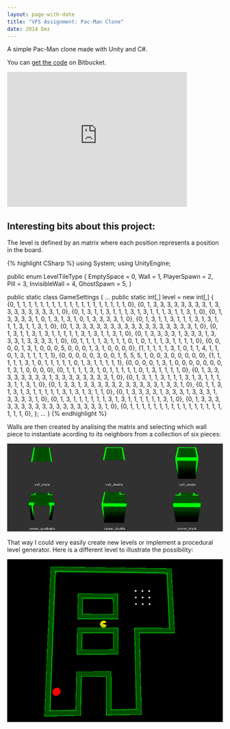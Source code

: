 ```yaml
---
layout: page-with-date
title: "VFS Assignment: Pac-Man Clone"
date: 2014 Dez
---
```


A simple Pac-Man clone made with Unity and C#.

You can <a href="https://bitbucket.org/fredzvt/pacman/src" target="_blank">get the code</a> on Bitbucket.

<iframe width="420" height="315" src="https://www.youtube.com/embed/Y1sQrNFVQRo" frameborder="0" allowfullscreen></iframe>

## Interesting bits about this project:

The level is defined by an matrix where each position represents a position in the board.

{% highlight CSharp %}
using System;
using UnityEngine;

public enum LevelTileType
{
    EmptySpace = 0,
    Wall = 1,
    PlayerSpawn = 2,
    Pill = 3,
    InvisibleWall = 4,
    GhostSpawn = 5,
}

public static class GameSettings
{
	...
    public static int[,] level = 
        new int[,] {
            {0, 1, 1, 1, 1, 1, 1, 1, 1, 1, 1, 1, 1, 1, 1, 1, 1, 1, 1, 1, 0},
            {0, 1, 3, 3, 3, 3, 3, 3, 3, 3, 1, 3, 3, 3, 3, 3, 3, 3, 3, 1, 0},
            {0, 1, 3, 1, 1, 3, 1, 1, 1, 3, 1, 3, 1, 1, 1, 3, 1, 1, 3, 1, 0},
            {0, 1, 3, 3, 3, 3, 1, 0, 1, 3, 1, 3, 1, 0, 1, 3, 3, 3, 3, 1, 0},
            {0, 1, 3, 1, 1, 3, 1, 1, 1, 3, 1, 3, 1, 1, 1, 3, 1, 1, 3, 1, 0},
            {0, 1, 3, 3, 3, 3, 3, 3, 3, 3, 3, 3, 3, 3, 3, 3, 3, 3, 3, 1, 0},
            {0, 1, 3, 1, 1, 3, 1, 3, 1, 1, 1, 1, 1, 3, 1, 3, 1, 1, 3, 1, 0},
            {0, 1, 3, 3, 3, 3, 1, 3, 3, 3, 1, 3, 3, 3, 1, 3, 3, 3, 3, 1, 0},
            {0, 1, 1, 1, 1, 3, 1, 1, 1, 0, 1, 0, 1, 1, 1, 3, 1, 1, 1, 1, 0},
            {0, 0, 0, 0, 1, 3, 1, 0, 0, 0, 5, 0, 0, 0, 1, 3, 1, 0, 0, 0, 0},
            {1, 1, 1, 1, 1, 3, 1, 0, 1, 1, 4, 1, 1, 0, 1, 3, 1, 1, 1, 1, 1},
            {0, 0, 0, 0, 0, 3, 0, 0, 1, 5, 5, 5, 1, 0, 0, 3, 0, 0, 0, 0, 0},
            {1, 1, 1, 1, 1, 3, 1, 0, 1, 1, 1, 1, 1, 0, 1, 3, 1, 1, 1, 1, 1},
            {0, 0, 0, 0, 1, 3, 1, 0, 0, 0, 0, 0, 0, 0, 1, 3, 1, 0, 0, 0, 0},
            {0, 1, 1, 1, 1, 3, 1, 0, 1, 1, 1, 1, 1, 0, 1, 3, 1, 1, 1, 1, 0},
            {0, 1, 3, 3, 3, 3, 3, 3, 3, 3, 1, 3, 3, 3, 3, 3, 3, 3, 3, 1, 0},
            {0, 1, 3, 1, 1, 3, 1, 1, 1, 3, 1, 3, 1, 1, 1, 3, 1, 1, 3, 1, 0},
            {0, 1, 3, 3, 1, 3, 3, 3, 3, 3, 2, 3, 3, 3, 3, 3, 1, 3, 3, 1, 0},
            {0, 1, 1, 3, 1, 3, 1, 3, 1, 1, 1, 1, 1, 3, 1, 3, 1, 3, 1, 1, 0},
            {0, 1, 3, 3, 3, 3, 1, 3, 3, 3, 1, 3, 3, 3, 1, 3, 3, 3, 3, 1, 0},
            {0, 1, 3, 1, 1, 1, 1, 1, 1, 3, 1, 3, 1, 1, 1, 1, 1, 1, 3, 1, 0},
            {0, 1, 3, 3, 3, 3, 3, 3, 3, 3, 3, 3, 3, 3, 3, 3, 3, 3, 3, 1, 0},
            {0, 1, 1, 1, 1, 1, 1, 1, 1, 1, 1, 1, 1, 1, 1, 1, 1, 1, 1, 1, 0},
        };
    ...
}
{% endhighlight %}

Walls are then created by analising the matrix and selecting which wall piece to instantiate acording to its neighbors from a collection of six pieces:

<img src="/public/images/games/pacman/wall-tiles.gif">

That way I could very easily create new levels or implement a procedural level generator. Here is a different level to illustrate the possibility:

<img src="/public/images/games/pacman/random-level.png">